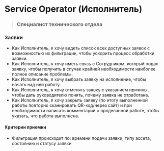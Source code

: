 # Service Operator (Исполнитель)
> ### Специалист технического отдела


### Заявки

* Как Исполнитель, я хочу видеть список всех доступных заявок с возможностью их фильтрации, чтобы ускорить процесс обработки заявки.
* Как Исполнитель, я хочу иметь связь с Сотрудником, который подал заявку, чтобы получить в случае крайней необходимости наиболее полное описание проблемы.
* Как Исполнитель, я хочу выбрать заявку на исполнение, чтобы начать над ней работу.
* Как Исполнитель, я хочу отменять заявку с указанием причины, чтобы дать руководителю понять, почему заявка не отработана.  
* Как Исполнитель, я хочу закрыть заявку (по итогу выполненной работы повторно сканировать QR-код/через сайт) и при необходимости написать комментарий о проделанной работе, чтобы указать, что работа выполнена.


#### Критерии приемки

* Фильтрация происходит по: времени подачи заявки, типу ассета, состоянию и статусу заявки
